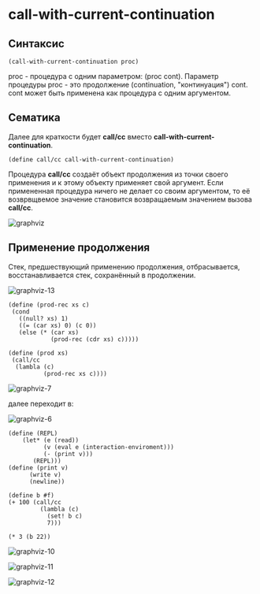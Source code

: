 call-with-current-continuation
=================================================
Синтаксис
---------------------------------------------------------
```
(call-with-current-continuation proc)
```
proc - процедура с одним параметром: (proc cont).
 Параметр процедуры proc - это продолжение (continuation, "континуация") cont.
 cont может быть применена как процедура с одним аргументом.
 
Cематика
---------------------------------------------------------
Далее для краткости будет **call/cc** вместо **call-with-current-continuation**.
```
(define call/cc call-with-current-continuation)
```
Процедура **call/cc** создаёт объект продолжения из точки своего применения и к этому объекту применяет свой аргумент.
 Если примененная процедура ничего не делает со своим аргументом, то её возврвщвемое значение становится возвращаемым значением вызова **call/cc**.

![graphviz](https://user-images.githubusercontent.com/69920824/213925045-178a4134-fb7d-49ed-850a-2dcb3576be67.svg)

Применение продолжения
---------------------------------------------------------

Стек, предшествующий применению продолжения, отбрасывается, восстанавливается стек, сохранённый в продолжении. 

![graphviz-13](https://user-images.githubusercontent.com/69920824/213928170-9825b9ee-4ad4-49fb-9968-a2628fe57d42.png)


 ```
(define (prod-rec xs c)
  (cond
    ((null? xs) 1)
    ((= (car xs) 0) (c 0))
    (else (* (car xs)
             (prod-rec (cdr xs) c)))))
             
(define (prod xs)
  (call/сc
   (lambla (c)
           (prod-reс xs c))))
```

![graphviz-7](https://user-images.githubusercontent.com/69920824/213925781-da22c85d-8fe6-4c96-b889-0ba523a16140.png)

далее переходит в: 

![graphviz-6](https://user-images.githubusercontent.com/69920824/213925958-272f547d-2b02-460f-b871-c5de6a3fbba2.png)


```
(define (REPL)
    (let* (e (read))
          (v (eval e (interaction-enviroment)))
          (- (print v)))
       (REPL)))
(define (print v)
      (write v)
      (newline))
      
(define b #f)
(+ 100 (call/сc
         (lambla (c)
           (set! b c)
           7)))
           
(* 3 (b 22))
```

![graphviz-10](https://user-images.githubusercontent.com/69920824/213927124-d276e51e-93b8-4a19-87c0-890212bf4db8.png)

![graphviz-11](https://user-images.githubusercontent.com/69920824/213927544-f48e9433-8ff8-4740-a0b9-391ca9c4e6fa.png)


![graphviz-12](https://user-images.githubusercontent.com/69920824/213928058-c430f598-839b-4658-b835-54753d95bde3.png)


